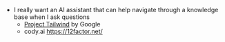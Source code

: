 - I really want an AI assistant that can help navigate through a knowledge base when I ask questions
	- [Project Tailwind](https://thoughtful.sandbox.google.com/about?location=us-only) by Google
	- cody.ai
https://12factor.net/
